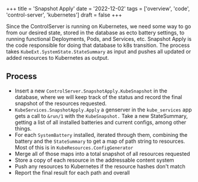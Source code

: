 +++
title = 'Snapshot Apply'
date = '2022-12-02'
tags = ['overview', 'code', 'control-server', 'kubernetes']
draft = false
+++

Since the ControlServer is running on Kubernetes, we need some way to go from
our desired state, stored in the database as ecto battery settings, to running
functional Deployments, Pods, and Services, etc. Snapshot Apply is the code
responsible for doing that database to k8s transition. The process takes
`KubeExt.SystemState.StateSummary` as input and pushes all updated or added
resources to Kubernetes as output.

## Process

- Insert a new `ControlServer.SnapshotApply.KubeSnapshot` in the database, where
  we will keep track of the status and record the final snapshot of the
  resources requested.
- `KubeServices.SnapshotApply.Apply` a genserver in the `kube_services` app gets
  a call to `&run/1` with the `KubeSnapshot.` Take a new StateSummary, getting a
  list of all installed batteries and current configs, among other things.
- For each `SystemBattery` installed, iterated through them, combining the
  battery and the `StateSummary` to get a map of path string to resources. Most
  of this is in `KubeResources.ConfigGenerator`
- Merge all of those maps into a total snapshot of all resources requested
- Store a copy of each resource in the addressable content system
- Push any resources to Kubernetes if the resource hashes don't match
- Report the final result for each path and overall
